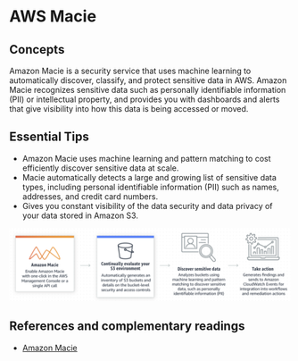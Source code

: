 # AWS Macie

## Concepts

Amazon Macie is a security service that uses machine learning to automatically discover, classify, and protect sensitive data in AWS. Amazon Macie recognizes sensitive data such as personally identifiable information (PII) or intellectual property, and provides you with dashboards and alerts that give visibility into how this data is being accessed or moved.

## Essential Tips
* Amazon Macie uses machine learning and pattern matching to cost efficiently discover sensitive data at scale.
* Macie automatically detects a large and growing list of sensitive data types, including personal identifiable information (PII) such as names, addresses, and credit card numbers.
* Gives you constant visibility of the data security and data privacy of your data stored in Amazon S3.

![How it works](./Macie1.png)

## References and complementary readings
* [Amazon Macie](https://aws.amazon.com/macie/)
